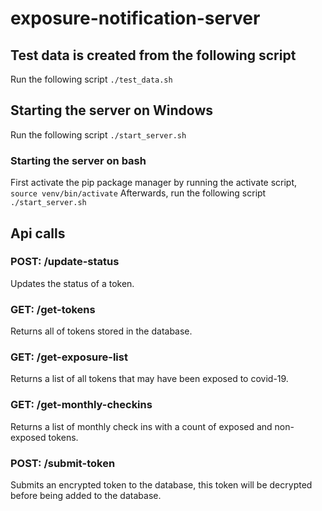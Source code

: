 # exposure-notification-server

## Test data is created from the following script
Run the following script `./test_data.sh`

## Starting the server on Windows
Run the following script `./start_server.sh`

### Starting the server on bash
First activate the pip package manager by running the activate script, `source venv/bin/activate`
Afterwards, run the following script `./start_server.sh`

## Api calls

### POST: /update-status
Updates the status of a token.

### GET: /get-tokens
Returns all of tokens stored in the database.

### GET: /get-exposure-list
Returns a list of all tokens that may have been exposed to covid-19.

### GET: /get-monthly-checkins
Returns a list of monthly check ins with a count of exposed and non-exposed tokens. 

### POST: /submit-token
Submits an encrypted token to the database, this token will be decrypted before being added to the database.
